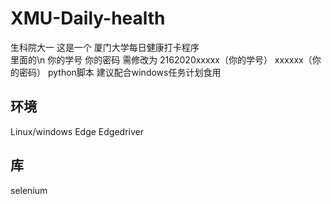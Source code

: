 # XMU-Daily-health
生科院大一
这是一个
厦门大学每日健康打卡程序 <br>
里面的\n
你的学号
你的密码
需修改为
2162020xxxxx（你的学号）
xxxxxx（你的密码）
python脚本
建议配合windows任务计划食用

## 环境
Linux/windows
Edge
Edgedriver

## 库
selenium

